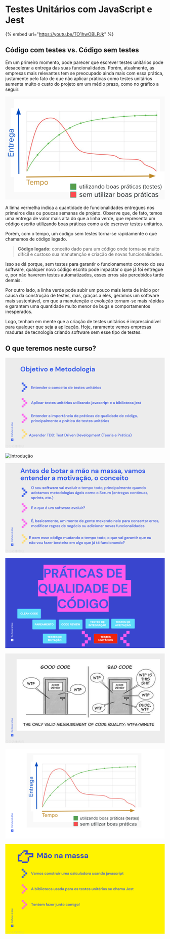 # Testes Unitários com JavaScript e Jest

{% embed url="https://youtu.be/TO1hwOBLPJk" %}

## Código com testes vs. Código sem testes

Em um primeiro momento, pode parecer que escrever testes unitários pode desacelerar a entrega das suas funcionalidades. Porém, atualmente, as empresas mais relevantes tem se preocupado ainda mais com essa prática, justamente pelo fato de que não aplicar práticas como testes unitários aumenta muito o custo do projeto em um médio prazo, como no gráfico a seguir:

![Código com testes x Código sem testes](images/image1.png)

A linha vermelha indica a quantidade de funcionalidades entregues nos primeiros dias ou poucas semanas de projeto. Observe que, de fato, temos uma entrega de valor mais alta do que a linha verde, que representa um código escrito utilizando boas práticas como a de escrever testes unitários.

Porém, com o tempo, um código sem testes torna-se rapidamente o que chamamos de código legado.

> **Código legado:** conceito dado para um código onde torna-se muito difícil e custoso sua manutenção e criação de novas funcionalidades.

Isso se dá porque, sem testes para garantir o funcionamento correto do seu software, qualquer novo código escrito pode impactar o que já foi entregue e, por não haverem testes automatizados, esses erros são percebidos tarde demais.

Por outro lado, a linha verde pode subir um pouco mais lenta de início por causa da construção de testes, mas, graças a eles, geramos um software mais sustentável, em que a manutenção e evolução tornam-se mais rápidas e garantem uma quantidade muito menor de bugs e comportamentos inesperados.

Logo, tenham em mente que a criação de testes unitários é imprescindível para qualquer que seja a aplicação. Hoje, raramente vemos empresas maduras de tecnologia criando software sem esse tipo de testes.

## O que teremos neste curso?

![Objetivo e Metodologia](images\image-20220211132438391.png)

![Introdução](C:\Users\paulo\AppData\Roaming\Typora\typora-user-images\image-20220211132420203.png)

![Motivação e Conceito](images\image-20220211132510716.png)

![Práticas de qualidade de código](images\image-20220211132548136.png)

![WTFs/minute](images\image-20220211132616196.png)

![Gráfico - Entrega x Tempo](images\image-20220211132632506.png)

![Mão na massa!](images\image-20220211132742056.png)